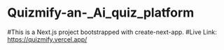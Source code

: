 # Quizmify-an-_Ai_quiz_platform
#This is a Next.js project bootstrapped with create-next-app.
#Live Link: https://quizmify.vercel.app/
